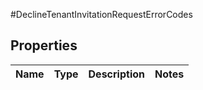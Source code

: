 #DeclineTenantInvitationRequestErrorCodes

## Properties
Name | Type | Description | Notes
------------ | ------------- | ------------- | -------------


